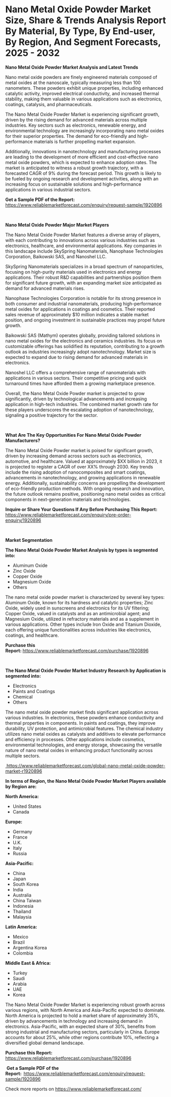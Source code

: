 <p><h1>Nano Metal Oxide Powder Market Size, Share & Trends Analysis Report By Material, By Type, By End-user, By Region, And Segment Forecasts, 2025 - 2032</h1></p><p><strong>Nano Metal Oxide Powder Market Analysis and Latest Trends</strong></p>
<p><p>Nano metal oxide powders are finely engineered materials composed of metal oxides at the nanoscale, typically measuring less than 100 nanometers. These powders exhibit unique properties, including enhanced catalytic activity, improved electrical conductivity, and increased thermal stability, making them valuable in various applications such as electronics, coatings, catalysis, and pharmaceuticals.</p><p>The Nano Metal Oxide Powder Market is experiencing significant growth, driven by the rising demand for advanced materials across multiple industries. Key sectors such as electronics, renewable energy, and environmental technology are increasingly incorporating nano metal oxides for their superior properties. The demand for eco-friendly and high-performance materials is further propelling market expansion.</p><p>Additionally, innovations in nanotechnology and manufacturing processes are leading to the development of more efficient and cost-effective nano metal oxide powders, which is expected to enhance adoption rates. The market is anticipated to witness a robust growth trajectory, with a forecasted CAGR of 9% during the forecast period. This growth is likely to be fueled by ongoing research and development activities, along with an increasing focus on sustainable solutions and high-performance applications in various industrial sectors.</p></p>
<p><strong>Get a Sample PDF of the Report:&nbsp;</strong> <a href="https://www.reliablemarketforecast.com/enquiry/request-sample/1920896?utm_campaign=1167&utm_medium=2&utm_source=Github&utm_content=ia&utm_term=03042025&utm_id=nano-metal-oxide-powder">https://www.reliablemarketforecast.com/enquiry/request-sample/1920896</a></p>
<p>&nbsp;</p>
<p><strong>Nano Metal Oxide Powder Major Market Players</strong></p>
<p><p>The Nano Metal Oxide Powder Market features a diverse array of players, with each contributing to innovations across various industries such as electronics, healthcare, and environmental applications. Key companies in this landscape include SkySpring Nanomaterials, Nanophase Technologies Corporation, Baikowski SAS, and Nanoshel LLC. </p><p>SkySpring Nanomaterials specializes in a broad spectrum of nanoparticles, focusing on high-purity materials used in electronics and energy applications. Their robust R&D capabilities and partnerships position them for significant future growth, with an expanding market size anticipated as demand for advanced materials rises.</p><p>Nanophase Technologies Corporation is notable for its strong presence in both consumer and industrial nanomaterials, producing high-performance metal oxides for applications in coatings and cosmetics. Their reported sales revenue of approximately $10 million indicates a stable market position, and ongoing investment in sustainable practices may propel future growth.</p><p>Baikowski SAS (Mathym) operates globally, providing tailored solutions in nano metal oxides for the electronics and ceramics industries. Its focus on customizable offerings has solidified its reputation, contributing to a growth outlook as industries increasingly adopt nanotechnology. Market size is expected to expand due to rising demand for advanced materials in electronics.</p><p>Nanoshel LLC offers a comprehensive range of nanomaterials with applications in various sectors. Their competitive pricing and quick turnaround times have afforded them a growing marketplace presence.</p><p>Overall, the Nano Metal Oxide Powder market is projected to grow significantly, driven by technological advancements and increasing application in high-tech industries. The combined market growth rate for these players underscores the escalating adoption of nanotechnology, signaling a positive trajectory for the sector.</p></p>
<p>&nbsp;</p>
<p><strong>What Are The Key Opportunities For Nano Metal Oxide Powder Manufacturers?</strong></p>
<p><p>The Nano Metal Oxide Powder market is poised for significant growth, driven by increasing demand across sectors such as electronics, automotive, and healthcare. Valued at approximately $XX billion in 2023, it is projected to register a CAGR of over XX% through 2030. Key trends include the rising adoption of nanocomposites and smart coatings, advancements in nanotechnology, and growing applications in renewable energy. Additionally, sustainability concerns are propelling the development of eco-friendly production methods. With ongoing research and innovation, the future outlook remains positive, positioning nano metal oxides as critical components in next-generation materials and technologies.</p></p>
<p><strong>Inquire or Share Your Questions If Any Before Purchasing This Report:</strong> <a href="https://www.reliablemarketforecast.com/enquiry/pre-order-enquiry/1920896?utm_campaign=1167&utm_medium=2&utm_source=Github&utm_content=ia&utm_term=03042025&utm_id=nano-metal-oxide-powder">https://www.reliablemarketforecast.com/enquiry/pre-order-enquiry/1920896</a></p>
<p>&nbsp;</p>
<p><strong>Market Segmentation</strong></p>
<p><strong>The Nano Metal Oxide Powder Market Analysis by types is segmented into:</strong></p>
<p><ul><li>Aluminum Oxide</li><li>Zinc Oxide</li><li>Copper Oxide</li><li>Magnesium Oxide</li><li>Others</li></ul></p>
<p><p>The nano metal oxide powder market is characterized by several key types: Aluminum Oxide, known for its hardness and catalytic properties; Zinc Oxide, widely used in sunscreens and electronics for its UV filtering; Copper Oxide, valued in catalysts and as an antimicrobial agent; and Magnesium Oxide, utilized in refractory materials and as a supplement in various applications. Other types include Iron Oxide and Titanium Dioxide, each offering unique functionalities across industries like electronics, coatings, and healthcare.</p></p>
<p><strong>Purchase this Report:&nbsp;</strong><a href="https://www.reliablemarketforecast.com/purchase/1920896?utm_campaign=1167&utm_medium=2&utm_source=Github&utm_content=ia&utm_term=03042025&utm_id=nano-metal-oxide-powder">https://www.reliablemarketforecast.com/purchase/1920896</a></p>
<p>&nbsp;</p>
<p><strong>The Nano Metal Oxide Powder Market Industry Research by Application is segmented into:</strong></p>
<p><ul><li>Electronics</li><li>Paints and Coatings</li><li>Chemical</li><li>Others</li></ul></p>
<p><p>The nano metal oxide powder market finds significant application across various industries. In electronics, these powders enhance conductivity and thermal properties in components. In paints and coatings, they improve durability, UV protection, and antimicrobial features. The chemical industry utilizes nano metal oxides as catalysts and additives to elevate performance and efficiency in processes. Other applications include cosmetics, environmental technologies, and energy storage, showcasing the versatile nature of nano metal oxides in enhancing product functionality across multiple sectors.</p></p>
<p><a href="https://www.reliablemarketforecast.com/global-nano-metal-oxide-powder-market-r1920896?utm_campaign=1167&utm_medium=2&utm_source=Github&utm_content=ia&utm_term=03042025&utm_id=nano-metal-oxide-powder">&nbsp;https://www.reliablemarketforecast.com/global-nano-metal-oxide-powder-market-r1920896</a></p>
<p><strong>In terms of Region, the Nano Metal Oxide Powder Market Players available by Region are:</strong></p>
<p>
    <p> <strong> North America: </strong>
        <ul>
            <li>United States</li>
            <li>Canada</li>
        </ul>
        </p> 
    <p> <strong> Europe: </strong>
        <ul>
            <li>Germany</li>
            <li>France</li>
            <li>U.K.</li>
            <li>Italy</li>
            <li>Russia</li>
        </ul>
        </p> 
    <p> <strong> Asia-Pacific: </strong>
        <ul>
            <li>China</li>
            <li>Japan</li>
            <li>South Korea</li>
            <li>India</li>
            <li>Australia</li>
            <li>China Taiwan</li>
            <li>Indonesia</li>
            <li>Thailand</li>
            <li>Malaysia</li>
        </ul>
        </p> 
    <p> <strong> Latin America: </strong>
        <ul>
            <li>Mexico</li>
            <li>Brazil</li>
            <li>Argentina Korea</li>
            <li>Colombia</li>
        </ul>
        </p> 
    <p> <strong> Middle East & Africa: </strong>
        <ul>
            <li>Turkey</li>
            <li>Saudi</li>
            <li>Arabia</li>
            <li>UAE</li>
            <li>Korea</li>
        </ul>
    </p>
    </p>
<p><p>The Nano Metal Oxide Powder Market is experiencing robust growth across various regions, with North America and Asia-Pacific expected to dominate. North America is projected to hold a market share of approximately 35%, driven by advancements in technology and increasing demand in electronics. Asia-Pacific, with an expected share of 30%, benefits from strong industrial and manufacturing sectors, particularly in China. Europe accounts for about 25%, while other regions contribute 10%, reflecting a diversified global demand landscape.</p></p>
<p><strong>Purchase this Report: </strong><a href="https://www.reliablemarketforecast.com/purchase/1920896?utm_campaign=1167&utm_medium=2&utm_source=Github&utm_content=ia&utm_term=03042025&utm_id=nano-metal-oxide-powder">https://www.reliablemarketforecast.com/purchase/1920896</a></p>
<p>&nbsp;<strong>Get a Sample PDF of the Report:&nbsp;&nbsp;</strong><a href="https://www.reliablemarketforecast.com/enquiry/request-sample/1920896?utm_campaign=1167&utm_medium=2&utm_source=Github&utm_content=ia&utm_term=03042025&utm_id=nano-metal-oxide-powder">https://www.reliablemarketforecast.com/enquiry/request-sample/1920896</a></p>
<p><strong></strong></p>
<p>Check more reports on <a href="https://www.reliablemarketforecast.com/?utm_campaign=1167&utm_medium=2&utm_source=Github&utm_content=ia&utm_term=03042025&utm_id=nano-metal-oxide-powder">https://www.reliablemarketforecast.com/</a></p>